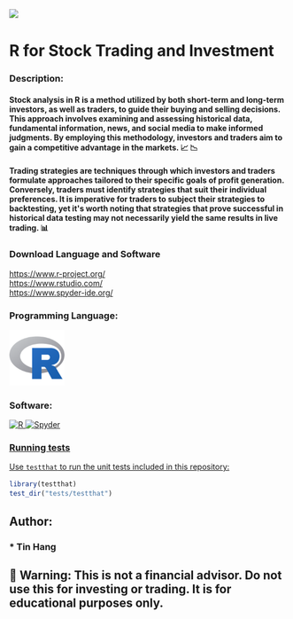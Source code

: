 <img src="R.PNG">

# R for Stock Trading and Investment  
### Description:
#### Stock analysis in R is a method utilized by both short-term and long-term investors, as well as traders, to guide their buying and selling decisions. This approach involves examining and assessing historical data, fundamental information, news, and social media to make informed judgments. By employing this methodology, investors and traders aim to gain a competitive advantage in the markets. :chart_with_upwards_trend: :chart_with_downwards_trend:  

#### Trading strategies are techniques through which investors and traders formulate approaches tailored to their specific goals of profit generation. Conversely, traders must identify strategies that suit their individual preferences. It is imperative for traders to subject their strategies to backtesting, yet it's worth noting that strategies that prove successful in historical data testing may not necessarily yield the same results in live trading. :bar_chart:  

### Download Language and Software  
https://www.r-project.org/    
https://www.rstudio.com/  
https://www.spyder-ide.org/

<h3 align="left"> Programming Language:</h3>
<p align="left">  </a> <a href="https://www.r-project.org/" target="_blank"> <img src="https://raw.githubusercontent.com/github/explore/80688e429a7d4ef2fca1e82350fe8e3517d3494d/topics/r/r.png" alt="R" width="100" height="100"/> </a> </p>  

<h3 align="left"> Software:</h3>
<p align="left">  </a> <a href="https://www.rstudio.com/" target="_blank"> <img src="https://www.kindpng.com/picc/m/235-2350384_r-studio-logo-transparent-hd-png-download.png" alt="R" width="250" height="100"/> </a> <a href="https://www.spyder-ide.org/" target="_blank"> <img src="https://www.kindpng.com/picc/m/86-862450_spyder-python-logo-png-transparent-png.png" alt="Spyder" width="100" height="100"/> </p>

### Running tests
Use `testthat` to run the unit tests included in this repository:

```R
library(testthat)
test_dir("tests/testthat")
```

## Author:  
### * Tin Hang  
## 🔴 Warning: This is not a financial advisor. Do not use this for investing or trading. It is for educational purposes only.  
